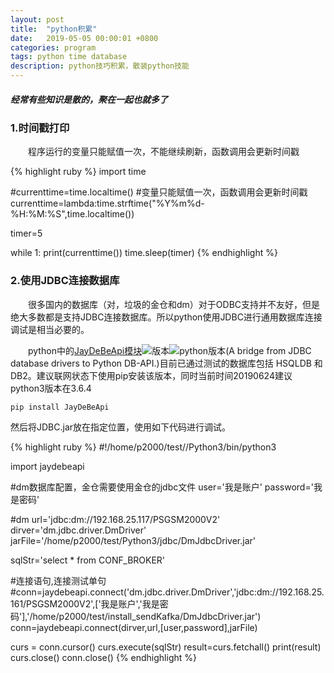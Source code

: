```yaml
---
layout: post
title:  "python积累"
date:   2019-05-05 00:00:01 +0800
categories: program
tags: python time database
description: python技巧积累，散装python技能
---
```

##### 经常有些知识是散的，聚在一起也就多了

### 1.时间戳打印

&emsp;&emsp;程序运行的变量只能赋值一次，不能继续刷新，函数调用会更新时间戳

{% highlight ruby %}
import time

#currenttime=time.localtime() #变量只能赋值一次，函数调用会更新时间戳
currenttime=lambda:time.strftime("%Y%m%d-%H:%M:%S",time.localtime())

timer=5

while 1:
   print(currenttime())
   time.sleep(timer)
{% endhighlight %}

### 2.使用JDBC连接数据库

&emsp;&emsp;很多国内的数据库（对，垃圾的金仓和dm）对于ODBC支持并不友好，但是绝大多数都是支持JDBC连接数据库。所以python使用JDBC进行通用数据库连接调试是相当必要的。

&emsp;&emsp;python中的[JayDeBeApi模块](https://pypi.org/project/JayDeBeApi/)![版本](https://warehouse-camo.cmh1.psfhosted.org/f50baa120696661e3b1dcea5e955f62786de00dc/68747470733a2f2f696d672e736869656c64732e696f2f6769746875622f7461672f62617a7469616e2f6a6179646562656170692e737667)![python版本](https://warehouse-camo.cmh1.psfhosted.org/f108bdb35685369d1463c477b80127439170b46a/68747470733a2f2f696d672e736869656c64732e696f2f62616467652f707974686f6e2d322e362c5f322e372c5f332e342d626c75652e737667)(A bridge from JDBC database drivers to Python DB-API.)目前已通过测试的数据库包括 HSQLDB 和 DB2。建议联网状态下使用pip安装该版本，同时当前时间20190624建议python3版本在3.6.4

    pip install JayDeBeApi

然后将JDBC.jar放在指定位置，使用如下代码进行调试。

{% highlight ruby %}
#!/home/p2000/test//Python3/bin/python3

import jaydebeapi

#dm数据库配置，金仓需要使用金仓的jdbc文件
user='我是账户'
password='我是密码'

#dm
url='jdbc:dm://192.168.25.117/PSGSM2000V2'
dirver='dm.jdbc.driver.DmDriver'
jarFile='/home/p2000/test/Python3/jdbc/DmJdbcDriver.jar'

sqlStr='select * from CONF_BROKER'

#连接语句,连接测试单句
#conn=jaydebeapi.connect('dm.jdbc.driver.DmDriver','jdbc:dm://192.168.25.161/PSGSM2000V2',['我是账户','我是密码'],'/home/p2000/test/install_sendKafka/DmJdbcDriver.jar')
conn=jaydebeapi.connect(dirver,url,[user,password],jarFile)

curs = conn.cursor()
curs.execute(sqlStr)
result=curs.fetchall()
print(result)
curs.close()
conn.close()
{% endhighlight %}
